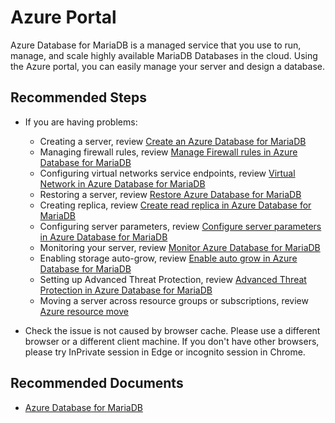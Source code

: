 <properties
    pageTitle="Portal, Client Tools and APIs in Azure Database for MariaDB"
    description="Azure Portal"
    service="microsoft.dbformariadb"
    resource="servers"
    authors="ambhatna"
    ms.author="ambhatna"
    displayOrder="290"
    selfHelpType="generic"
    supportTopicIds="32640115"
    resourceTags="servers, databases"
    productPesIds="16617"
    cloudEnvironments="public, Fairfax"
    articleId="59d1c31c-8c29-4283-b02a-577bfd925a39"
 	ownershipId="AzureData_AzureDatabaseforMariaDB"
/>

# Azure Portal

Azure Database for MariaDB is a managed service that you use to run, manage, and scale highly available MariaDB Databases in the cloud. Using the Azure portal, you can easily manage your server and design a database.

## **Recommended Steps**

* If you are having problems:

  * Creating a server, review [Create an Azure Database for MariaDB](https://docs.microsoft.com/azure/mariadb/tutorial-design-database-using-portal/)
  * Managing firewall rules, review [Manage Firewall rules in Azure Database for MariaDB](https://docs.microsoft.com/azure/mariadb/howto-manage-firewall-portal/)
  * Configuring virtual networks service endpoints, review [Virtual Network in Azure Database for MariaDB](https://docs.microsoft.com/azure/mariadb/howto-manage-vnet-portal/)
  * Restoring a server, review [Restore Azure Database for MariaDB](https://docs.microsoft.com/azure/mariadb/howto-restore-server-portal/)
  * Creating replica, review [Create read replica in Azure Database for MariaDB](https://docs.microsoft.com/azure/mariadb/howto-read-replicas-portal/)
  * Configuring server parameters, review [Configure server parameters in Azure Database for MariaDB](https://docs.microsoft.com/azure/mariadb/howto-server-parameters/)
  * Monitoring your server, review [Monitor Azure Database for MariaDB](https://docs.microsoft.com/azure/mariadb/howto-alert-metric/)
  * Enabling storage auto-grow, review [Enable auto grow in Azure Database for MariaDB](https://docs.microsoft.com/azure/mariadb/howto-auto-grow-storage-portal/)
  * Setting up Advanced Threat Protection, review [Advanced Threat Protection in Azure Database for MariaDB](https://docs.microsoft.com/azure/mariadb/howto-database-threat-protection-portal/)
  * Moving a server across resource groups or subscriptions, review [Azure resource move](https://docs.microsoft.com/azure/azure-resource-manager/resource-group-move-resources)


* Check the issue is not caused by browser cache. Please use a different browser or a different client machine. If you don't have other browsers, please try InPrivate session in Edge or incognito session in Chrome.

## **Recommended Documents**

* [Azure Database for MariaDB](https://docs.microsoft.com/azure/mariadb/)
